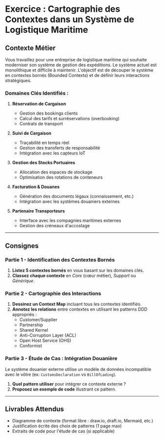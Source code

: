 # Exercice : Cartographie des Contextes dans un Système de Logistique Maritime

## Contexte Métier
Vous travaillez pour une entreprise de logistique maritime qui souhaite moderniser son système de gestion des expéditions. Le système actuel est monolithique et difficile à maintenir. L'objectif est de découper le système en contextes bornés (Bounded Contexts) et de définir leurs interactions stratégiques.

### Domaines Clés Identifiés :
1. **Réservation de Cargaison**  
   - Gestion des bookings clients
   - Calcul des tarifs et surréservations (overbooking)
   - Contrats de transport

2. **Suivi de Cargaison**  
   - Traçabilité en temps réel
   - Gestion des transferts de responsabilité
   - Intégration avec les capteurs IoT

3. **Gestion des Stocks Portuaires**  
   - Allocation des espaces de stockage
   - Optimisation des rotations de conteneurs

4. **Facturation & Douanes**  
   - Génération des documents légaux (connaissement, etc.)
   - Intégration avec les systèmes douaniers externes

5. **Partenaire Transporteurs**  
   - Interface avec les compagnies maritimes externes
   - Gestion des créneaux d'accostage

---

## Consignes

### Partie 1 - Identification des Contextes Bornés
1. **Listez 5 contextes bornés** en vous basant sur les domaines clés.  
2. **Classez chaque contexte** en *Core* (cœur métier), *Support* ou *Générique*.

### Partie 2 - Cartographie des Interactions
1. **Dessinez un Context Map** incluant tous les contextes identifiés.  
2. **Annotez les relations** entre contextes en utilisant les patterns DDD appropriés :  
   - Customer/Supplier  
   - Partnership  
   - Shared Kernel  
   - Anti-Corruption Layer (ACL)  
   - Open Host Service (OHS) 
   - Conformist 

### Partie 3 - Étude de Cas : Intégration Douanière
Le système douanier externe utilise un modèle de données incompatible avec le vôtre (ex: `CustomsDeclaration` vs `BillOfLading`).  
1. **Quel pattern utiliser** pour intégrer ce contexte externe ?  
2. **Proposez un exemple de code** illustrant ce pattern.

---

## Livrables Attendus
- Diagramme de contexte (format libre : draw.io, draft.io, Mermaid, etc.)
- Justification écrite des choix de patterns (1 page max)
- Extraits de code pour l'étude de cas (si applicable)

